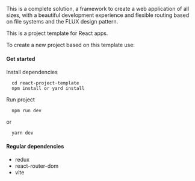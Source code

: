 This is a complete solution, a framework to create a web application of all sizes, with a beautiful development experience and flexible routing based on file systems and the FLUX design pattern.

This is a project template for React apps.

To create a new project based on this template use:
#### Get started

Install dependencies
```
  cd react-project-template
  npm install or yard install
```
Run project
```
  npm run dev
```
or
```
  yarn dev
```

#### Regular dependencies
- redux
- react-router-dom
- vite
